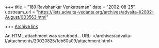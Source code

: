 +++
title = "180 Ravishankar Venkatraman"
date = "2002-08-25"
upstream_url = "https://lists.advaita-vedanta.org/archives/advaita-l/2002-August/003563.html"

+++
[Archive link](https://lists.advaita-vedanta.org/archives/advaita-l/2002-August/003563.html)

An HTML attachment was scrubbed...
URL: </archives/advaita-l/attachments/20020825/1cb60a09/attachment.html>
